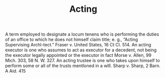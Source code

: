 ---
title: Acting
letter: A
permalink: "/definitions/bld-acting.html"
body: A term employed to designate a locum tenens who is performing the duties of
  an office to which he does not himself claim title; e. g., “Acting Supervising Archl-tect.”
  Fraser v. United States, 16 Ct Cl. 514. An acting executor is one who assumes to
  act as executor for a decedent, not being the executor legally appointed or the
  executor in fact Morse v. Allen, 99 Mich. 303, 58 N. W. 327. An acting trustee is
  one who takes upon himself to perform some or all of the trusts mentloned in a wlll.
  Sharp v. Sharp, 2 Barn. A Aid. 415
published_at: '2018-07-07'
source: Black's Law Dictionary 2nd Ed (1910)
layout: post
---